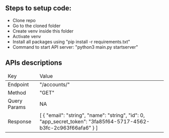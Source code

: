 <h2>Steps to setup code:</h2>
<ul>
  <li> Clone repo</li>
  <li> Go to the cloned folder</li>
  <li> Create venv inside this folder</li>
  <li> Activate venv</li>
  <li> Install all packages using "pip install -r requirements.txt"</li>
  <li> Command to start API server: "python3 main.py startserver"</li>
</ul>


<h2>APIs descriptions</h2>
<table>
  <thead>
    <tr>
      <td>Key</td>
      <td>Value</td>
    </tr>
  </thead>
  <tbody>
    <tr>
      <td>Endpoint</td>
      <td>"/accounts/"</td>
    </tr>
    <tr>
      <td>Method</td>
      <td>"GET"</td>
    </tr>
    <tr>
      <td>Query Params</td>
      <td>NA</td>
    </tr>
    <tr>
      <td>Response</td>
      <td>
        [
          {
            "email": "string",
            "name": "string",
            "id": 0,
            "app_secret_token": "3fa85f64-5717-4562-b3fc-2c963f66afa6"
          }
        ]
      </td>
    </tr>
  </tbody> 
</table>
